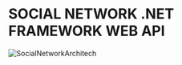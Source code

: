 # SOCIAL NETWORK .NET FRAMEWORK WEB API

![SocialNetworkArchitech](https://user-images.githubusercontent.com/76431966/221422236-f6847c96-9b04-4faf-a551-52801f78bbdb.png)
